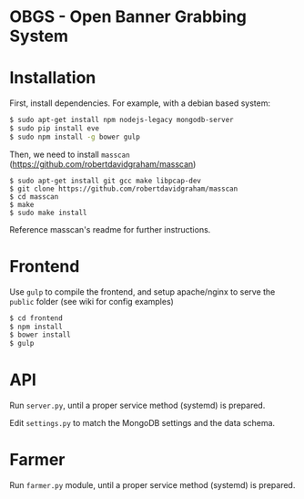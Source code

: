 OBGS - Open Banner Grabbing System
==================================

# Installation

First, install dependencies. For example, with a debian based system:

```bash
$ sudo apt-get install npm nodejs-legacy mongodb-server
$ sudo pip install eve
$ sudo npm install -g bower gulp
```

Then, we need to install `masscan` (https://github.com/robertdavidgraham/masscan)

```
$ sudo apt-get install git gcc make libpcap-dev
$ git clone https://github.com/robertdavidgraham/masscan
$ cd masscan
$ make
$ sudo make install
```
Reference masscan's readme for further instructions.

# Frontend

Use `gulp` to compile the frontend, and setup apache/nginx
to serve the `public` folder (see wiki for config examples)

```bash
$ cd frontend
$ npm install
$ bower install
$ gulp
```

# API

Run `server.py`, until a proper service method (systemd) is prepared.

Edit `settings.py` to match the MongoDB settings and the data schema.

# Farmer

Run `farmer.py` module, until a proper service method (systemd) is prepared.

